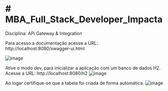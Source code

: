 # # MBA_Full_Stack_Developer_Impacta

Disciplina: APi Gateway & Integration

Para acesso a documentação acesse a URL: 
http://localhost:8080/swagger-ui.html

![image](https://user-images.githubusercontent.com/38084253/113488150-9fad4180-9492-11eb-91f4-68991201eccc.png)


Ative o modo dev, para inicializar a aplicação com um banco de dados H2. 
Acesse a URL: http://localhost:8080/h2 
![image](https://user-images.githubusercontent.com/38084253/113488199-eef37200-9492-11eb-9207-4dc1910f9db2.png) 

Ao logar certifique-se que a tabela foi criada de forma automática.
![image](https://user-images.githubusercontent.com/38084253/113488236-1b0ef300-9493-11eb-9faa-6ad7c41da5b1.png)


